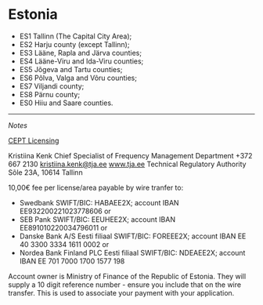 # Estonia

* ES1   Tallinn (The Capital City Area);
* ES2   Harju county (except Tallinn);
* ES3   Lääne, Rapla and Järva counties;
* ES4   Lääne-Viru and Ida-Viru counties;
* ES5   Jõgeva and Tartu counties;
* ES6   Põlva, Valga and Võru counties;
* ES7   Viljandi county;
* ES8   Pärnu county;
* ES0   Hiiu and Saare counties.

---
_Notes_

[CEPT Licensing](http://www.erau.ee/index.php?option=com_content&view=article&id=110&Itemid=87g)

Kristiina Kenk
Chief Specialist of Frequency Management Department
+372 667 2130
kristiina.kenk@tja.ee
www.tja.ee
Technical Regulatory Authority
Sõle 23A, 10614 Tallinn

10,00€ fee per license/area payable by wire tranfer to:
* Swedbank SWIFT/BIC: HABAEE2X; account IBAN EE932200221023778606 or
* SEB Pank SWIFT/BIC: EEUHEE2X; account IBAN EE891010220034796011  or
* Danske Bank A/S Eesti filiaal SWIFT/BIC: FOREEE2X; account IBAN EE 40 3300 3334 1611 0002 or
* Nordea Bank Finland PLC Eesti filiaal SWIFT/BIC: NDEAEE2X; account IBAN EE 701 7000 1700 1577 198
 
Account owner is Ministry of Finance of the Republic of Estonia.  They will supply a 10 digit reference number - ensure you include that on the wire transfer.  This is used to associate your payment with your application.
